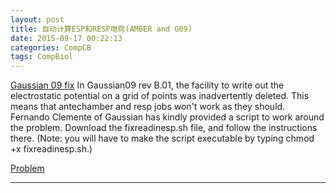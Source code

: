 ```yaml
---
layout: post
title: 自动计算ESP和RESP电荷(AMBER and G09)
date: 2015-09-17 00:22:13
categories: CompCB
tags: CompBiol
---
```


[Gaussian 09 fix](http://ambermd.org/bugfixesat.html)
In Gaussian09 rev B.01, the facility to write out the electrostatic potential on a grid of points was inadvertently deleted. This means that antechamber and resp jobs won't work as they should. Fernando Clemente of Gaussian has kindly provided a script to work around the problem. Download the fixreadinesp.sh file, and follow the instructions there. (Note: you will have to make the script executable by typing chmod +x fixreadinesp.sh.)

[Problem](http://archive.ambermd.org/201108/0726.html)

------
